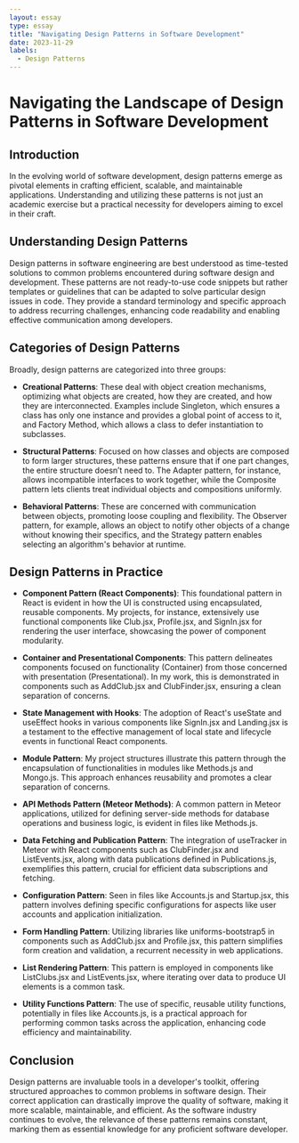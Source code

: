 ```yaml
---
layout: essay
type: essay
title: "Navigating Design Patterns in Software Development"
date: 2023-11-29
labels:
  - Design Patterns
---
```



# Navigating the Landscape of Design Patterns in Software Development

## Introduction

In the evolving world of software development, design patterns emerge as pivotal elements in crafting efficient, scalable, and maintainable applications. Understanding and utilizing these patterns is not just an academic exercise but a practical necessity for developers aiming to excel in their craft.

## Understanding Design Patterns

Design patterns in software engineering are best understood as time-tested solutions to common problems encountered during software design and development. These patterns are not ready-to-use code snippets but rather templates or guidelines that can be adapted to solve particular design issues in code. They provide a standard terminology and specific approach to address recurring challenges, enhancing code readability and enabling effective communication among developers.

## Categories of Design Patterns

Broadly, design patterns are categorized into three groups:

- **Creational Patterns**: These deal with object creation mechanisms, optimizing what objects are created, how they are created, and how they are interconnected. Examples include Singleton, which ensures a class has only one instance and provides a global point of access to it, and Factory Method, which allows a class to defer instantiation to subclasses.

- **Structural Patterns**: Focused on how classes and objects are composed to form larger structures, these patterns ensure that if one part changes, the entire structure doesn’t need to. The Adapter pattern, for instance, allows incompatible interfaces to work together, while the Composite pattern lets clients treat individual objects and compositions uniformly.

- **Behavioral Patterns**: These are concerned with communication between objects, promoting loose coupling and flexibility. The Observer pattern, for example, allows an object to notify other objects of a change without knowing their specifics, and the Strategy pattern enables selecting an algorithm's behavior at runtime.

## Design Patterns in Practice

- **Component Pattern (React Components)**: This foundational pattern in React is evident in how the UI is constructed using encapsulated, reusable components. My projects, for instance, extensively use functional components like Club.jsx, Profile.jsx, and SignIn.jsx for rendering the user interface, showcasing the power of component modularity.

- **Container and Presentational Components**: This pattern delineates components focused on functionality (Container) from those concerned with presentation (Presentational). In my work, this is demonstrated in components such as AddClub.jsx and ClubFinder.jsx, ensuring a clean separation of concerns.

- **State Management with Hooks**: The adoption of React's useState and useEffect hooks in various components like SignIn.jsx and Landing.jsx is a testament to the effective management of local state and lifecycle events in functional React components.

- **Module Pattern**: My project structures illustrate this pattern through the encapsulation of functionalities in modules like Methods.js and Mongo.js. This approach enhances reusability and promotes a clear separation of concerns.

- **API Methods Pattern (Meteor Methods)**: A common pattern in Meteor applications, utilized for defining server-side methods for database operations and business logic, is evident in files like Methods.js.

- **Data Fetching and Publication Pattern**: The integration of useTracker in Meteor with React components such as ClubFinder.jsx and ListEvents.jsx, along with data publications defined in Publications.js, exemplifies this pattern, crucial for efficient data subscriptions and fetching.

- **Configuration Pattern**: Seen in files like Accounts.js and Startup.jsx, this pattern involves defining specific configurations for aspects like user accounts and application initialization.

- **Form Handling Pattern**: Utilizing libraries like uniforms-bootstrap5 in components such as AddClub.jsx and Profile.jsx, this pattern simplifies form creation and validation, a recurrent necessity in web applications.

- **List Rendering Pattern**: This pattern is employed in components like ListClubs.jsx and ListEvents.jsx, where iterating over data to produce UI elements is a common task.

- **Utility Functions Pattern**: The use of specific, reusable utility functions, potentially in files like Accounts.js, is a practical approach for performing common tasks across the application, enhancing code efficiency and maintainability.

## Conclusion

Design patterns are invaluable tools in a developer's toolkit, offering structured approaches to common problems in software design. Their correct application can drastically improve the quality of software, making it more scalable, maintainable, and efficient. As the software industry continues to evolve, the relevance of these patterns remains constant, marking them as essential knowledge for any proficient software developer.
